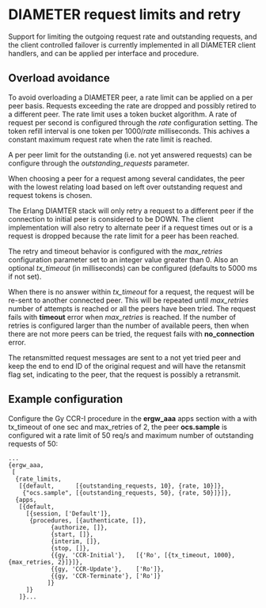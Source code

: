 DIAMETER request limits and retry
=================================

Support for limiting the outgoing request rate and outstanding requests, and the client
controlled failover is currently implemented in all DIAMETER client handlers, and can be
applied per interface and procedure.

Overload avoidance
------------------

To avoid overloading a DIAMETER peer, a rate limit can be applied on a per peer basis. Requests
exceeding the rate are dropped and possibly retired to a different peer. The rate limit uses a
token bucket algorithm. A rate of request per second is configured through the *rate*
configuration setting. The token refill interval is one token per 1000/*rate* milliseconds.
This achives a constant maximum request rate when the rate limit is reached.

A per peer limit for the outstanding (i.e. not yet answered requests) can be configure through
the *outstanding_requests* parameter.

When choosing a peer for a request among several candidates, the peer with the lowest relating
load based on left over outstanding request and request tokens is chosen.

The Erlang DIAMTER stack will only retry a request to a different peer if the connection to
initial peer is considered to be DOWN. The client implementation will also retry to alternate
peer if a request times out or is a request is dropped because the rate limit for a peer has
been reached.

The retry and timeout behavior is configured with the *max_retries* configuration parameter set
to an integer value greater than 0. Also an optional *tx_timeout* (in milliseconds) can be
configured (defaults to 5000 ms if not set).

When there is no answer within *tx_timeout* for a request, the request will be re-sent to
another connected peer. This will be repeated until *max_retries* number of attempts is reached
or all the peers have been tried. The request fails with **timeout** error when *max_retries*
is reached. If the number of retries is configured larger than the number of available peers,
then when there are not more peers can be tried, the request fails with **no_connection**
error.

The retansmitted request messages are sent to a not yet tried peer and keep the end to end ID
of the original request and will have the retansmit flag set, indicating to the peer, that the
request is possibly a retransmit.

Example configuration
---------------------

Configure the Gy CCR-I procedure in the **ergw_aaa** apps section with a with tx_timeout of one
sec and max_retries of 2, the peer **ocs.sample** is configured wit a rate limit of 50 req/s
and maximum number of outstanding requests of 50:

```
...
{ergw_aaa,
 [
  {rate_limits,
   [{default,      [{outstanding_requests, 10}, {rate, 10}]},
    {"ocs.sample", [{outstanding_requests, 50}, {rate, 50}]}]},
  {apps,
   [{default,
     [{session, ['Default']},
      {procedures, [{authenticate, []},
		    {authorize, []},
		    {start, []},
		    {interim, []},
		    {stop, []},
		    {{gy, 'CCR-Initial'},   [{'Ro', [{tx_timeout, 1000}, {max_retries, 2}]}]},
		    {{gy, 'CCR-Update'},    ['Ro']},
		    {{gy, 'CCR-Terminate'}, ['Ro']}
		   ]}
     ]}
   ]}...
```
